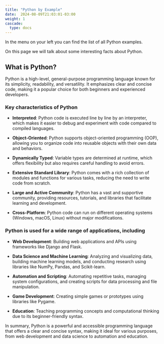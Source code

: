 ```yaml
---
title: "Python by Example"
date:  2024-08-09T21:03:01-03:00
weight: 1
cascade:
  type: docs
---
```


In the menu on your left you can find the list of all Python examples.

On this page we will talk about some interesting facts about Python.

## What is Python?

Python is a high-level, general-purpose programming language known for its simplicity, readability, and versatility. It emphasizes clear and concise code, making it a popular choice for both beginners and experienced developers.   

### Key characteristics of Python

- **Interpreted**: Python code is executed line by line by an interpreter, which makes it easier to debug and experiment with code compared to compiled languages.   

- **Object-Oriented**: Python supports object-oriented programming (OOP), allowing you to organize code into reusable objects with their own data and behaviors.   

- **Dynamically Typed**: Variable types are determined at runtime, which offers flexibility but also requires careful handling to avoid errors.   

- **Extensive Standard Library**: Python comes with a rich collection of modules and functions for various tasks, reducing the need to write code from scratch.   

- **Large and Active Community**: Python has a vast and supportive community, providing resources, tutorials, and libraries that facilitate learning and development.   

- **Cross-Platform**: Python code can run on different operating systems (Windows, macOS, Linux) without major modifications.

### Python is used for a wide range of applications, including

- **Web Development**: Building web applications and APIs using frameworks like Django and Flask.

- **Data Science and Machine Learning**: Analyzing and visualizing data, building machine learning models, and conducting research using libraries like NumPy, Pandas, and Scikit-learn.   
- **Automation and Scripting**: Automating repetitive tasks, managing system configurations, and creating scripts for data processing and file manipulation.   

- **Game Development**: Creating simple games or prototypes using libraries like Pygame.   

- **Education**: Teaching programming concepts and computational thinking due to its beginner-friendly syntax.

In summary, Python is a powerful and accessible programming language that offers a clear and concise syntax, making it ideal for various purposes, from web development and data science to automation and education.
